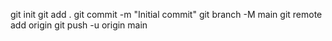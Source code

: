 git init
git add .
git commit -m "Initial commit"
git branch -M main
git remote add origin <your-repo-url>
git push -u origin main
